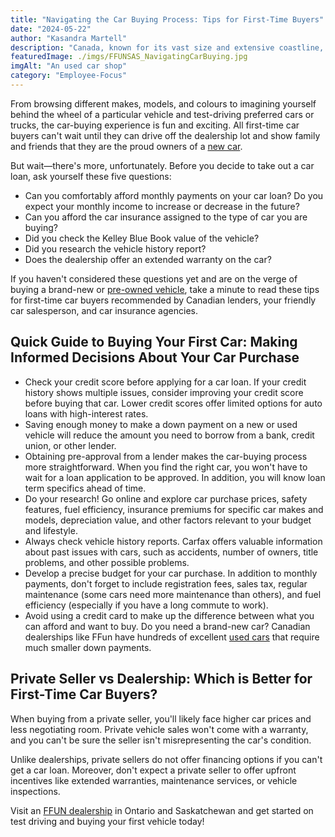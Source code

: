 ```yaml
---
title: "Navigating the Car Buying Process: Tips for First-Time Buyers"
date: "2024-05-22"
author: "Kasandra Martell"
description: "Canada, known for its vast size and extensive coastline, offers an ideal setting for embarking on epic road trips."
featuredImage: ./imgs/FFUNSAS_NavigatingCarBuying.jpg
imgAlt: "An used car shop"
category: "Employee-Focus"
---
```


From browsing different makes, models, and colours to imagining yourself behind the wheel of a particular vehicle and test-driving preferred cars or trucks, the car-buying experience is fun and exciting. All first-time car buyers can't wait until they can drive off the dealership lot and show family and friends that they are the proud owners of a [new car](https://ffun.com/search-vehicles).

But wait—there's more, unfortunately. Before you decide to take out a car loan, ask yourself these five questions:

- Can you comfortably afford monthly payments on your car loan? Do you expect your monthly income to increase or decrease in the future?
- Can you afford the car insurance assigned to the type of car you are buying?
- Did you check the Kelley Blue Book value of the vehicle?
- Did you research the vehicle history report?
- Does the dealership offer an extended warranty on the car?

If you haven't considered these questions yet and are on the verge of buying a brand-new or [pre-owned vehicle](https://ffun.com/search-vehicles/?vehicleCondition=USED&page=1), take a minute to read these tips for first-time car buyers recommended by Canadian lenders, your friendly car salesperson, and car insurance agencies.

## Quick Guide to Buying Your First Car: Making Informed Decisions About Your Car Purchase

- Check your credit score before applying for a car loan. If your credit history shows multiple issues, consider improving your credit score before buying that car. Lower credit scores offer limited options for auto loans with high-interest rates.
- Saving enough money to make a down payment on a new or used vehicle will reduce the amount you need to borrow from a bank, credit union, or other lender.
- Obtaining pre-approval from a lender makes the car-buying process more straightforward. When you find the right car, you won't have to wait for a loan application to be approved. In addition, you will know loan term specifics ahead of time.
- Do your research! Go online and explore car purchase prices, safety features, fuel efficiency, insurance premiums for specific car makes and models, depreciation value, and other factors relevant to your budget and lifestyle.
- Always check vehicle history reports. Carfax offers valuable information about past issues with cars, such as accidents, number of owners, title problems, and other possible problems.
- Develop a precise budget for your car purchase. In addition to monthly payments, don't forget to include registration fees, sales tax, regular maintenance (some cars need more maintenance than others), and fuel efficiency (especially if you have a long commute to work).
- Avoid using a credit card to make up the difference between what you can afford and want to buy. Do you need a brand-new car? Canadian dealerships like FFun have hundreds of excellent [used cars](https://ffun.com/search-vehicles) that require much smaller down payments.

## Private Seller vs Dealership: Which is Better for First-Time Car Buyers?

When buying from a private seller, you'll likely face higher car prices and less negotiating room. Private vehicle sales won't come with a warranty, and you can't be sure the seller isn't misrepresenting the car's condition.

Unlike dealerships, private sellers do not offer financing options if you can't get a car loan. Moreover, don't expect a private seller to offer upfront incentives like extended warranties, maintenance services, or vehicle inspections.

Visit an [FFUN dealership](https://ffun.com/all-benefits) in Ontario and Saskatchewan and get started on test driving and buying your first vehicle today!

